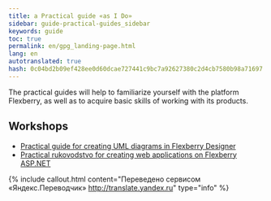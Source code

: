 ```yaml
---
title: a Practical guide «as I Do»
sidebar: guide-practical-guides_sidebar
keywords: guide
toc: true
permalink: en/gpg_landing-page.html
lang: en
autotranslated: true
hash: 0c04bd2b09ef428ee0d60dcae727441c9bc7a92627380c2d4cb7580b98a71697
---
```


The practical guides will help to familiarize yourself with the platform Flexberry, as well as to acquire basic skills of working with its products.

## Workshops

* [Practical guide for creating UML diagrams in Flexberry Designer](gpg_practical-guides-uml.html)
* [Practical rukovodstvo for creating web applications on Flexberry ASP.NET](gpg_preparatory-stage.html)



{% include callout.html content="Переведено сервисом «Яндекс.Переводчик» <http://translate.yandex.ru>" type="info" %}